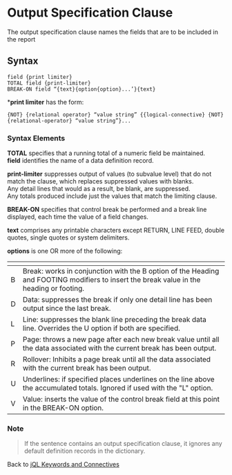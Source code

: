 # Output Specification Clause  

<PageHeader />

The output specification clause names the fields that are to be included in the report  

## Syntax  

``` 
field {print limiter}
TOTAL field {print-limiter}
BREAK-ON field “{text}{option{option}...’}{text}
```

***print limiter** has the form:  

```
{NOT} {relational operator} “value string” {{logical-connective} {NOT} {relational-operator} “value string”}...
```

### Syntax Elements  

**TOTAL** specifies that a running total of a numeric field be maintained.  
**field** identifies the name of a data definition record.  

**print-limiter** suppresses output of values (to subvalue level) that do not match the clause, which replaces suppressed values with blanks.  
Any detail lines that would as a result, be blank, are suppressed.  
Any totals produced include just the values that match the limiting clause.  

**BREAK-ON** specifies that control break be performed and a break line displayed, each time the value of a field changes.  

**text** comprises any printable characters except RETURN, LINE FEED, double quotes, single quotes or system delimiters.  

**options** is one OR more of the following:  

| <!----> | <!----> |
| --- | --- |
| B   | Break: works in conjunction with the B option of the Heading and FOOTING modifiers to insert the break value in the heading or footing. |  
| D   | Data: suppresses the break if only one detail line has been output since the last break. |  
| L   | Line: suppresses the blank line preceding the break data line. Overrides the U option if both are specified. |  
| P   | Page: throws a new page after each new break value until all the data associated with the current break has been output. |  
| R   | Rollover: Inhibits a page break until all the data associated with the current break has been output. |  
| U   | Underlines: if specified places underlines on the line above the accumulated totals. Ignored if used with the "L" option. |  
| V   | Value: inserts the value of the control break field at this point in the BREAK-ON option. |  

### Note

>If the sentence contains an output specification clause, it ignores any default definition records in the dictionary.  

Back to [jQL Keywords and Connectives](./../README.md)  

<PageFooter />
